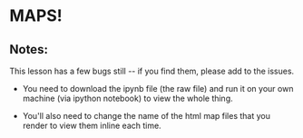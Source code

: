 # MAPS!

## Notes:

This lesson has a few bugs still -- if you find them, please add to the issues.

* You need to download the ipynb file (the raw file) and run it on your own machine (via ipython notebook) to view the whole thing.
  
* You'll also need to change the name of the html map files that you render to view them inline each time.
 